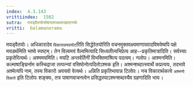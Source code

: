 ```yaml
---
index:  4.3.143
vrittiindex:  1502
sutra:  मयड्वैतयोर्भाषायामभक्ष्याच्छादनयोः
vritti:  balamanorama 
---
```


मयड्वैतयोः। अधिकारादेव `विकारावयवयोट`रिति सिद्धेरेतयोरिति वचनमुक्तवक्ष्यमाणापवादविषयेष्वपि पक्षे मयडर्थमिति भाष्ये स्पष्टम्। तेन विल्वमयं वैल्वमित्यादि सिध्यतीत्यभिप्रेत्य आह--प्रकृतिमात्रादिति। सर्वस्याः प्रकृतेरित्यर्थः। अश्ममयमिति। मयटि अन्तर्वर्तिनीं विभक्तिमाश्रित्य पदत्वम्। नलोपः। आश्मनमिति। कल्माषाङ्घ्रिर्नाम कस्चिद्राजा तत्पत्न्यां वसिष्ठेनोत्पदितोऽश्मक इति। अश्मन्शब्दात्स्वार्थे कप्रत्ययः, तदभावे अश्मेत्यपि नाम, तस्य विकारो अवयवो वेत्यर्थः। `अ`न्निति प्रकृतिभावान्न टिलोपः। नच विकारार्थकत्वे `अश्मनो विकारे` इति टिलोपः शङ्क्यः, तत्र पाषाणवाचनत्वेन प्रसिद्धस्याऽश्मन्शब्दस्यैव ग्रहणादिति भावः। 

